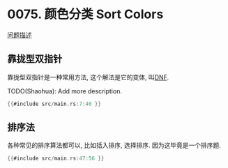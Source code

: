 # 0075. 颜色分类 Sort Colors

[问题描述](https://leetcode.com/problems/sort-colors)

## 靠拢型双指针

靠拢型双指针是一种常用方法, 这个解法是它的变体, 叫[DNF](../../two-pointers/close-up.md).

TODO(Shaohua): Add more description.

```rust
{{#include src/main.rs:7:40 }}
```

## 排序法

各种常见的排序算法都可以, 比如括入排序, 选择排序. 因为这毕竟是一个排序题.

```rust
{{#include src/main.rs:47:56 }}
```
